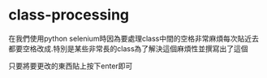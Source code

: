 # class-processing
在我們使用python selenium時因為要處理class中間的空格非常麻煩每次貼近去都要空格改成.特別是某些非常長的class為了解決這個麻煩性並撰寫出了這個


只要將要更改的東西貼上按下enter即可
